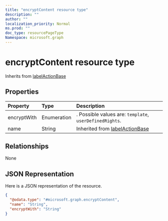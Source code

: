 ```yaml
---
title: "encryptContent resource type"
description: ""
author: ""
localization_priority: Normal
ms.prod: ""
doc_type: resourcePageType
Namespace: microsoft.graph
---
```



# encryptContent resource type




Inherits from [labelActionBase](../resources/labelActionBase.md)

## Properties
|Property|Type|Description|
|:---|:---|:---|
|encryptWith|Enumeration|. Possible values are: `template`, `userDefinedRights`.|
|name|String| Inherited from [labelActionBase](../resources/labelActionBase.md)|

## Relationships
None

## JSON Representation
Here is a JSON representation of the resource.
<!-- {
  "blockType": "resource",
  "@odata.type": "microsoft.graph.encryptContent"
}
-->
``` json
{
  "@odata.type": "#microsoft.graph.encryptContent",
  "name": "String",
  "encryptWith": "String"
}
```

